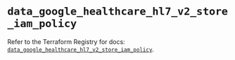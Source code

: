 # `data_google_healthcare_hl7_v2_store_iam_policy`

Refer to the Terraform Registry for docs: [`data_google_healthcare_hl7_v2_store_iam_policy`](https://registry.terraform.io/providers/hashicorp/google/6.19.0/docs/data-sources/healthcare_hl7_v2_store_iam_policy).
